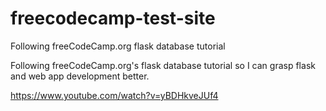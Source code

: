 # freecodecamp-test-site
Following freeCodeCamp.org flask database tutorial


Following freeCodeCamp.org's flask database tutorial so I can grasp flask and web app development better.

https://www.youtube.com/watch?v=yBDHkveJUf4
